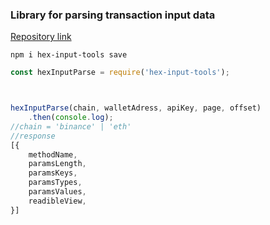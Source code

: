 ### Library for parsing transaction input data
[Repository link](https://github.com/Misir8/input-parse-tools)
```npm 
npm i hex-input-tools save
```
```javascript
const hexInputParse = require('hex-input-tools');



hexInputParse(chain, walletAdress, apiKey, page, offset)
    .then(console.log);
//chain = 'binance' | 'eth'
//response 
[{
    methodName,
    paramsLength,
    paramsKeys,
    paramsTypes,
    paramsValues,
    readibleView,
}]
```